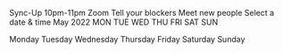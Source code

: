 Sync-Up
10pm-11pm
Zoom
Tell your blockers
Meet new people
Select a date & time
May 2022
MON
TUE
WED
THU
FRI
SAT
SUN

Monday
Tuesday
Wednesday
Thursday
Friday
Saturday
Sunday
